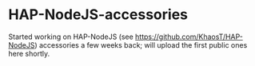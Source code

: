 # HAP-NodeJS-accessories

Started working on HAP-NodeJS (see https://github.com/KhaosT/HAP-NodeJS) accessories a few weeks back; will upload the first public ones here shortly.
